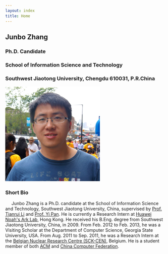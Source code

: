 ```yaml
---
layout: index
title: Home
---
```


## Junbo Zhang

### Ph.D. Candidate

### School of Information Science and Technology

### Southwest Jiaotong University, Chengdu 610031, P.R.China

![](/images/zjb.jpg)

### Short Bio

     Junbo Zhang is a Ph.D. candidate at the School of Information
Science and Technology, Southwest Jiaotong University, China, supervised
by [Prof. Tianrui Li](http://userweb.swjtu.edu.cn/Userweb/trli30/index.htm) and [Prof. Yi Pan](http://www.cs.gsu.edu/pan/). He is currently a Research Intern at [Huawei Noah's Ark Lab](http://www.noahlab.com.hk/), Hong Kong. He
received his B.Eng. degree from Southwest Jiaotong University, China, in
2009. From Feb. 2012 to Feb. 2013, he was a Visiting Scholar at the
Department of Computer Science, Georgia State University, USA. From Aug.
2011 to Sep. 2011, he was a Research Intern at the [Belgian Nuclear
Research Centre (SCK-CEN)](http://www.sckcen.be/), Belgium. He is a
student member of both [ACM](http://www.acm.org/) and [China Computer
Federation](http://www.ccf.org.cn/sites/ccf/).



